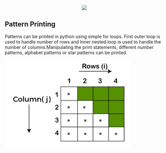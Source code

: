 <p align="center">
  <img src="https://forthebadge.com/images/badges/made-with-python.svg">
</p>

## Pattern Printing
Patterns can be printed in python using simple for loops. First outer loop is used to handle number of rows and Inner nested loop is used to handle the number of columns.Manipulating the print statements, different number patterns, alphabet patterns or star patterns can be printed.

![Logo](how-to-print-pattern.png)
